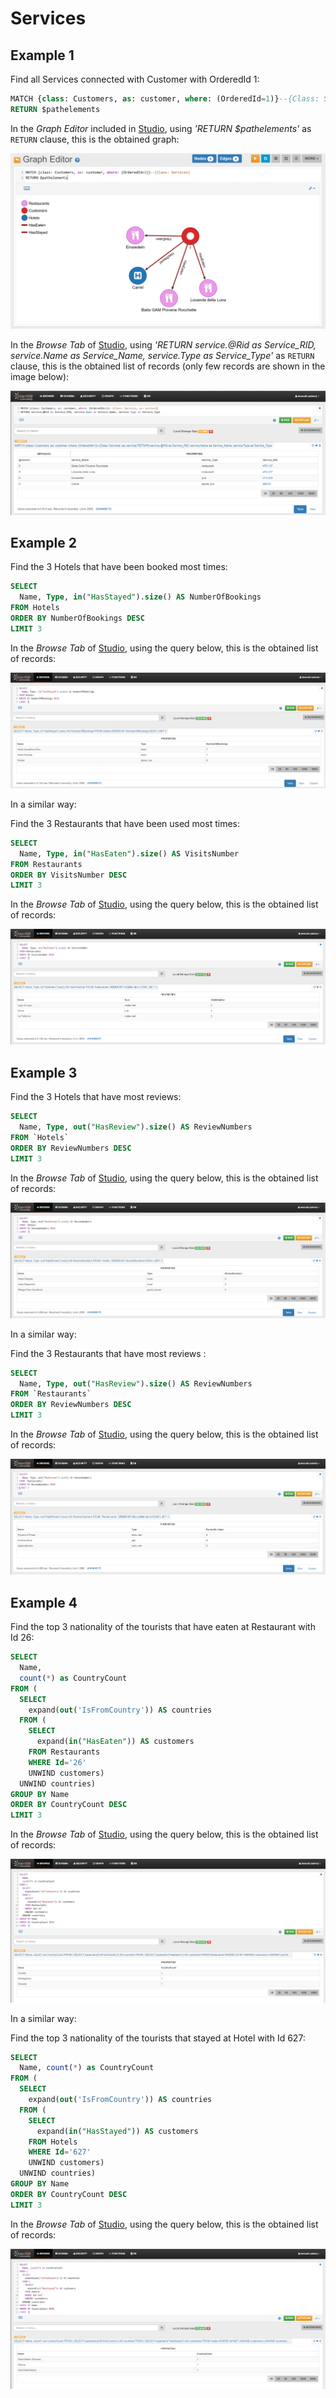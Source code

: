 
# Services 

## Example 1

Find all Services connected with Customer with OrderedId 1:

```sql
MATCH {class: Customers, as: customer, where: (OrderedId=1)}--{Class: Services, as: service}
RETURN $pathelements
```

In the _Graph Editor_ included in [Studio](../../../studio/README.md), using _'RETURN $pathelements'_ as `RETURN` clause, this is the obtained graph:

![](../../../images/demo-dbs/social-travel-agency/query_16_graph.png)

In the _Browse Tab_ of [Studio](../../../studio/README.md), using _'RETURN service.@Rid as Service_RID, service.Name as Service_Name, service.Type as Service_Type'_ as `RETURN` clause, this is the obtained list of records (only few records are shown in the image below):

![](../../../images/demo-dbs/social-travel-agency/query_16_browse.png)


## Example 2

Find the 3 Hotels that have been booked most times:

```sql
SELECT 
  Name, Type, in("HasStayed").size() AS NumberOfBookings 
FROM Hotels 
ORDER BY NumberOfBookings DESC 
LIMIT 3
```

In the _Browse Tab_ of [Studio](../../../studio/README.md), using the query below, this is the obtained list of records:

![](../../../images/demo-dbs/social-travel-agency/query_21_browse.png)

In a similar way:

Find the 3 Restaurants that have been used most times:

```sql
SELECT 
  Name, Type, in("HasEaten").size() AS VisitsNumber 
FROM Restaurants 
ORDER BY VisitsNumber DESC 
LIMIT 3
```

In the _Browse Tab_ of [Studio](../../../studio/README.md), using the query below, this is the obtained list of records:

![](../../../images/demo-dbs/social-travel-agency/query_22_browse.png)


## Example 3

Find the 3 Hotels that have most reviews: 

```sql
SELECT 
  Name, Type, out("HasReview").size() AS ReviewNumbers 
FROM `Hotels` 
ORDER BY ReviewNumbers DESC 
LIMIT 3
```

In the _Browse Tab_ of [Studio](../../../studio/README.md), using the query below, this is the obtained list of records:

![](../../../images/demo-dbs/social-travel-agency/query_23_browse.png)

In a similar way:

Find the 3 Restaurants that have most reviews :

```sql
SELECT 
  Name, Type, out("HasReview").size() AS ReviewNumbers 
FROM `Restaurants` 
ORDER BY ReviewNumbers DESC 
LIMIT 3
```

In the _Browse Tab_ of [Studio](../../../studio/README.md), using the query below, this is the obtained list of records:

![](../../../images/demo-dbs/social-travel-agency/query_24_browse.png)


## Example 4

Find the top 3 nationality of the tourists that have eaten at Restaurant with Id 26:

```sql
SELECT 
  Name, 
  count(*) as CountryCount 
FROM (
  SELECT 
    expand(out('IsFromCountry')) AS countries 
  FROM (
    SELECT 
      expand(in("HasEaten")) AS customers 
    FROM Restaurants 
    WHERE Id='26' 
    UNWIND customers) 
  UNWIND countries) 
GROUP BY Name 
ORDER BY CountryCount DESC 
LIMIT 3
```

In the _Browse Tab_ of [Studio](../../../studio/README.md), using the query below, this is the obtained list of records:

![](../../../images/demo-dbs/social-travel-agency/query_25_browse.png)

In a similar way:

Find the top 3 nationality of the tourists that stayed at Hotel with Id 627:

```sql
SELECT 
  Name, count(*) as CountryCount 
FROM (
  SELECT 
    expand(out('IsFromCountry')) AS countries 
  FROM (
    SELECT 
      expand(in("HasStayed")) AS customers 
    FROM Hotels 
    WHERE Id='627' 
    UNWIND customers) 
  UNWIND countries) 
GROUP BY Name 
ORDER BY CountryCount DESC 
LIMIT 3
```

In the _Browse Tab_ of [Studio](../../../studio/README.md), using the query below, this is the obtained list of records:

![](../../../images/demo-dbs/social-travel-agency/query_26_browse.png)
